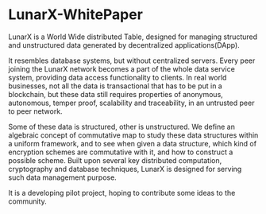 # LunarX-WhitePaper

LunarX is a World Wide distributed Table, designed for managing structured and unstructured data generated by decentralized applications(DApp).

It resembles database systems, but without centralized servers. Every peer joining the LunarX network becomes a part of the whole data service system, providing data access functionality to clients. In real world businesses, not all the data is transactional that has to be put in a blockchain, but these data still requires properties of anonymous, autonomous, temper proof, scalability and traceability, in an untrusted peer to peer network. 

Some of these data is structured, other is unstructured. We define an algebraic concept of commutative map to study these data structures within a uniform framework, and to see when given a data structure, which kind of encryption schemes are commutative with it, and how to construct a possible scheme. Built upon several key distributed computation, cryptography and database techniques, LunarX is designed for serving such data management purpose.

It is a developing pilot project, hoping to contribute some ideas to the community.
